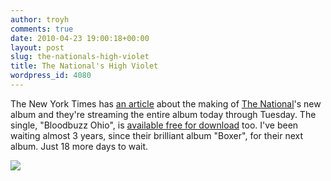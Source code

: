 ```yaml
---
author: troyh
comments: true
date: 2010-04-23 19:00:18+00:00
layout: post
slug: the-nationals-high-violet
title: The National's High Violet
wordpress_id: 4080
---
```


The New York Times has [an article](http://www.nytimes.com/2010/04/25/magazine/25national-t.html) about the making of [The National](http://americanmary.com/index.php)'s new album and they're streaming the entire album today through Tuesday. The single, "Bloodbuzz Ohio", is [available free for download](http://www.highviolet.com/) too. I've been waiting almost 3 years, since their brilliant album "Boxer", for their next album. Just 18 more days to wait.

![](http://25.media.tumblr.com/tumblr_l1c0n0S84y1qa6wneo1_500.png)
